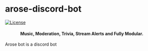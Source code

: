 # arose-discord-bot

[![License](https://img.shields.io/badge/license-MIT-green)](LICENSE)

<h4 align ="center">Music, Moderation, Trivia, Stream Alerts and Fully Modular.</h4>

Arose bot is a discord bot
